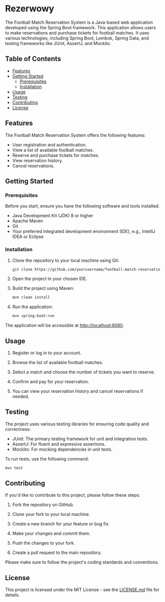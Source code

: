 # Rezerwowy

The Football Match Reservation System is a Java-based web application developed using the Spring Boot framework. This application allows users to make reservations and purchase tickets for football matches. It uses various technologies, including Spring Boot, Lombok, Spring Data, and testing frameworks like JUnit, AssertJ, and Mockito.

## Table of Contents

- [Features](#features)
- [Getting Started](#getting-started)
  - [Prerequisites](#prerequisites)
  - [Installation](#installation)
- [Usage](#usage)
- [Testing](#testing)
- [Contributing](#contributing)
- [License](#license)

## Features

The Football Match Reservation System offers the following features:

- User registration and authentication.
- View a list of available football matches.
- Reserve and purchase tickets for matches.
- View reservation history.
- Cancel reservations.

## Getting Started

### Prerequisites

Before you start, ensure you have the following software and tools installed:

- Java Development Kit (JDK) 8 or higher
- Apache Maven
- Git
- Your preferred integrated development environment (IDE), e.g., IntelliJ IDEA or Eclipse

### Installation

1. Clone the repository to your local machine using Git:

   ```bash
   git clone https://github.com/yourusername/football-match-reservation.git
   ```

2. Open the project in your chosen IDE.

3. Build the project using Maven:

   ```bash
   mvn clean install
   ```

4. Run the application:

   ```bash
   mvn spring-boot:run
   ```

The application will be accessible at [http://localhost:8080](http://localhost:8080).

## Usage

1. Register or log in to your account.

2. Browse the list of available football matches.

3. Select a match and choose the number of tickets you want to reserve.

4. Confirm and pay for your reservation.

5. You can view your reservation history and cancel reservations if needed.

## Testing

The project uses various testing libraries for ensuring code quality and correctness:

- JUnit: The primary testing framework for unit and integration tests.
- AssertJ: For fluent and expressive assertions.
- Mockito: For mocking dependencies in unit tests.

To run tests, use the following command:

```bash
mvn test
```

## Contributing

If you'd like to contribute to this project, please follow these steps:

1. Fork the repository on GitHub.

2. Clone your fork to your local machine.

3. Create a new branch for your feature or bug fix.

4. Make your changes and commit them.

5. Push the changes to your fork.

6. Create a pull request to the main repository.

Please make sure to follow the project's coding standards and conventions.

## License

This project is licensed under the MIT License - see the [LICENSE.md](LICENSE.md) file for details.
